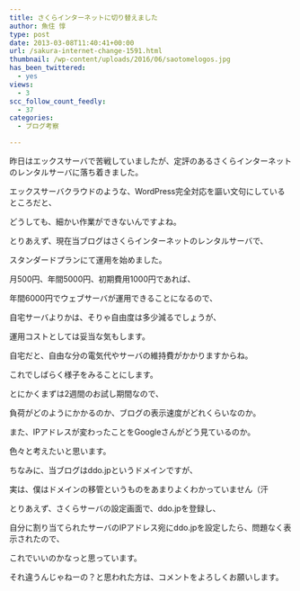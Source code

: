 ```yaml
---
title: さくらインターネットに切り替えました
author: 魚住 惇
type: post
date: 2013-03-08T11:40:41+00:00
url: /sakura-internet-change-1591.html
thumbnail: /wp-content/uploads/2016/06/saotomelogos.jpg
has_been_twittered:
  - yes
views:
  - 3
scc_follow_count_feedly:
  - 37
categories:
  - ブログ考察

---
```

昨日はエックスサーバで苦戦していましたが、定評のあるさくらインターネットのレンタルサーバに落ち着きました。

<!--more-->

エックスサーバクラウドのような、WordPress完全対応を謳い文句にしているところだと、

どうしても、細かい作業ができないんですよね。</p> 

とりあえず、現在当ブログはさくらインターネットのレンタルサーバで、

スタンダードプランにて運用を始めました。</p> 

月500円、年間5000円、初期費用1000円であれば、

年間6000円でウェブサーバが運用できることになるので、

自宅サーバよりかは、そりゃ自由度は多少減るでしょうが、

運用コストとしては妥当な気もします。</p> 

自宅だと、自由な分の電気代やサーバの維持費がかかりますからね。</p> 

これでしばらく様子をみることにします。

とにかくまずは2週間のお試し期間なので、

負荷がどのようにかかるのか、ブログの表示速度がどれくらいなのか。</p> 

また、IPアドレスが変わったことをGoogleさんがどう見ているのか。</p> 

色々と考えたいと思います。</p> 

ちなみに、当ブログはddo.jpというドメインですが、

実は、僕はドメインの移管というものをあまりよくわかっていません（汗</p> 

とりあえず、さくらサーバの設定画面で、ddo.jpを登録し、

自分に割り当てられたサーバのIPアドレス宛にddo.jpを設定したら、問題なく表示されたので、

これでいいのかなっと思っています。</p> 

それ違うんじゃねーの？と思われた方は、コメントをよろしくお願いします。